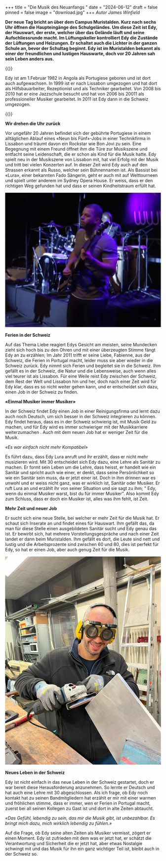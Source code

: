 +++
title = "Die Musik des Neuanfangs "
date = "2024-06-12"
draft = false
pinned = false
image = "download.jpg"
+++
*Autor James Winfield* 

**Der neue Tag bricht an über dem Campus Muristalden. Kurz nach sechs Uhr öffnen die Haupteingänge des Schulgeländes. Um diese Zeit ist Edy, der Hauswart, der erste, welcher über das Gelände läuft und seine Aufschliessrunde macht. Im Lüftungskeller kontrolliert Edy die Zustände der Lüftungen und Heizungen. Er schaltet auch die Lichter in der ganzen Schule an, bevor der Schultag beginnt. Edy ist im Muristalden bekannt als einer der freundlichen und lustigen Hauswarte, doch vor 20 Jahren sah sein Leben anders aus.**

{{<box>}}

Edy ist am 1.Februar 1982 in Angola als Portugiese geboren und ist dort auch aufgewachsen. In 1999 ist er nach Lissabon umgezogen und hat dort als Hilfsbauarbeiter, Rezeptionist und als Techniker gearbeitet. Von 2008 bis 2010 hat er eine Jazzschule besucht und hat von 2006 bis 20011 als professioneller Musiker gearbeitet. In 2011 ist Edy dann in die Schweiz umgezogen.

{{</box>}}

**Wir drehen die Uhr zurück**

Vor ungefähr 20 Jahren befindet sich der gebührte Portugiese in einem alltäglichen Ablauf eines «Neun bis Fünf»-Jobs in einer Technikfirma in Lissabon und träumt davon ein Rockstar wie Bon Jovi zu sein. Eine Begegnung mit einem Freund öffnet ihm die Türe zur Musikszene und entfacht seine Leidenschaft, die er schon als Kind für die Musik hatte. Edy spielt neu in der Musikszene von Lissabon mit, hat viel Erfolg mit der Musik und tritt bei vielen Konzerten auf. In dieser Zeit wird Edy auch auf den Strassen erkannt als Russo, welcher sein Bühnennamen ist. Als Bassist bei «Lura», einer bekannten Fado Sängerin, geht er auch mit auf Welttourneen und spielt unter anderem im Sydney Opera House. Er weiss, dass er den richtigen Weg gefunden hat und dass er seinen Kindheitstraum erfüllt hat.

![ Edy (aka. Russo) auf Tour mit Lura 2012  Lura - Terre De Blues 2012 (youtube.com)](screenshot-2024-03-19-150520-3-.png)

**Ferien in der Schweiz**

Auf das Thema Liebe reagiert Edys Gesicht am meisten, seine Mundecken zieht sich hoch bis zu den Ohren und mit einer überzeugten Stimme fängt Edy an zu erzählen; Im Jahr 2011 trifft er seine Liebe, Fabienne, aus der Schweiz, die Ferien in Portugal macht, leider muss sie aber wieder in die Schweiz zurück. Edy nimmt sich Ferien und begleitet sie in die Schweiz. Ihm gefällt es in der Schweiz, die Natur und die Lebensweise, auch wenn alles viel teurer ist als Lissabon. Für eine Weile reist Edy zwischen der Schweiz, dem Rest der Welt und Lissabon hin und her, doch nach einer Zeit wird für Edy klar, dass es so nicht weiter gehen kann, und er entscheidet sich dazu, einen Job in der Schweiz zu finden.

**«Einmal Musiker immer Musiker»**

 In der Schweiz findet Edy einen Job in einer Reinigungsfirma und lernt dazu auch noch Deutsch, um sich besser in der Schweiz integrieren zu können. Edy findet heraus, dass es in der Schweiz schwierig ist, mit Musik Geld zu machen, und für Edy wird es immer schwieriger mit der Musikkarriere weiterzumachen . Auch mit dem neuen Job hat er weniger Zeit für die Musik. 

*«Es war einfach nicht mehr Kompatibel»* 

Es führt dazu, dass Edy Lura anruft und ihr erzählt, dass er nicht mehr musizieren wird. Mit 30 entscheidet sich Edy dazu, eine Lehre als Sanitär zu machen. Er formt sein Leben um die Lehre, dass heisst, er handelt wie ein Sanitär und spricht auch wie einer, er denkt, dass seine Persönlichkeit so wie ein Sanitär sein muss, da er jetzt einer ist. Doch in ihm drinnen war es unwohl und er weiss nicht ganz, was er wirklich ist, Sanitär oder Musiker. Er ruft Lura an und erzählt ihr von seiner Situation und sie sagt zu ihm; " Edy, wenn du einmal Musiker warst, bist du für immer Musiker". Also kommt Edy zum Schluss, dass er doch ein Musiker ist, alles was ihm fehlt, ist Zeit.

**Mehr Zeit und neuer Job**

Er sucht sich eine neue Stelle, bei welcher er mehr Zeit für die Musik hat. Er schaut sich Inserate an und findet eines für Hauswart. Ihm gefällt das, da man für diese Stelle einen ausgebildeten Sanitär sucht und Edy genau das ist. Er bewirbt sich, hat mehrere Vorstellungsgespräche und nach einer Zeit landet er dann beim Muristalden. Ihm gefällt es dort, die Leute sind nett und lustig und die Arbeitsprozente sind zwischen 60 und 80, dies ist perfekt für Edy, so hat er einen Job, aber auch genug Zeit für die Musik.

![ Edy bei der Arbeit im Muristalden](whatsapp-bild-2024-03-16-um-18.17.46_93a63d4a.jpg)

 **Neues Leben in der Schweiz**

Edy ist nicht einfach in das neue Leben in der Schweiz gestartet, doch er war bereit diese Herausforderung anzunehmen. So lernte er Deutsch und hat auch eine Lehre mit 30 abgeschlossen. Als ich frage, ob Edy noch kontakt hat zu seinen Bandmitgliedern hat erzählt er mir mit einer warmen und fröhlichen stimme, dass er immer, wen er Ferien in Portugal macht, zuerst bei all seinen Kollegen zu Gast ist und dort in alte Zeiten abtaucht.

 *«Das Gefühl, lebendig zu sein, das mir die Musik gibt, ist unbezahlbar. Es bringt mich dazu, mich wirklich lebendig zu fühlen.»*

Auf die Frage, ob Edy seine alten Zeiten als Musiker vermisst, zögert er einen Moment. Edy ist zufrieden mit dem was er jetzt hat, er schätzt die Verantwortung und Sicherheit die er jetzt hat, aber etwas Nostalgie schwingt mit und das Musik für ihn ein ganz wichtiger Teil ist, bleibt auch in der Schweiz so.